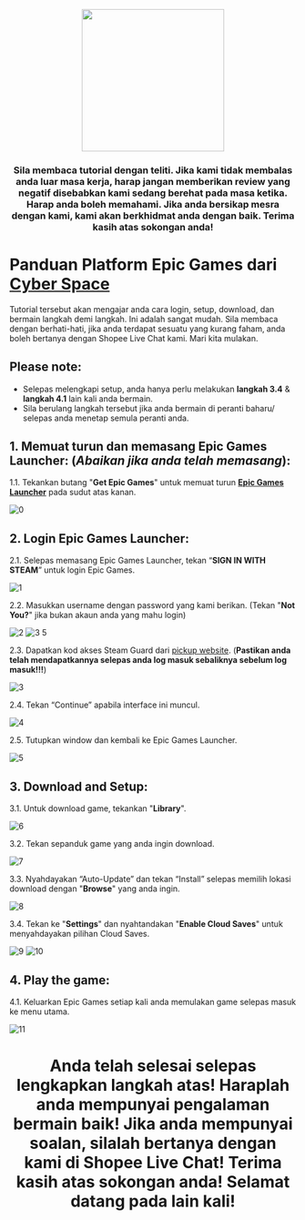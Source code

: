 <p align="center">
<img src="https://user-images.githubusercontent.com/91774682/135708227-fefb44fa-ae60-4d5b-8cdf-a68d30176e66.png" width="250" height="250">
</p>

<center> <h3>Sila membaca tutorial dengan teliti. Jika kami tidak membalas anda luar masa kerja, harap jangan memberikan review yang negatif disebabkan kami sedang berehat pada masa ketika. Harap anda boleh memahami. Jika anda bersikap mesra dengan kami, kami akan berkhidmat anda dengan baik. Terima kasih atas sokongan anda!</h3> </center>
 
# Panduan Platform Epic Games dari [Cyber Space](https://shopee.com.my/cyberspace1902)
Tutorial tersebut akan mengajar anda cara login, setup, download, dan bermain langkah demi langkah. Ini adalah sangat mudah. Sila membaca dengan berhati-hati, jika anda terdapat sesuatu yang kurang faham, anda boleh bertanya dengan Shopee Live Chat kami. Mari kita mulakan.

## Please note:
* Selepas melengkapi setup, anda hanya perlu melakukan **langkah 3.4** & **langkah 4.1** lain kali anda bermain.
* Sila berulang langkah tersebut jika anda bermain di peranti baharu/ selepas anda menetap semula peranti anda.



## 1. Memuat turun dan memasang Epic Games Launcher: (*Abaikan jika anda telah memasang*):
1.1. Tekankan butang "**Get Epic Games**" untuk memuat turun **[Epic Games Launcher](https://www.epicgames.com/store/en-US/)** pada sudut atas kanan.

![0](https://user-images.githubusercontent.com/91774682/135710061-fa37dd20-8979-4595-b108-38100dfd6390.jpg)

## 2. Login Epic Games Launcher:
2.1. Selepas memasang Epic Games Launcher,  tekan “**SIGN IN WITH STEAM**” untuk login Epic Games.

![1](https://user-images.githubusercontent.com/91774682/135710625-e045cba1-e110-4609-b850-125d0a954403.jpg)

2.2. Masukkan username dengan password yang kami berikan. (Tekan "**Not You?**" jika bukan akaun anda yang mahu login)

![2](https://user-images.githubusercontent.com/91774682/135710984-33fe378b-2560-4636-9814-e04232542de1.jpg)
![3 5](https://user-images.githubusercontent.com/91774682/135710983-f27fba48-a511-40a5-996f-cf2a10b2fa8f.jpg)

2.3. Dapatkan kod akses Steam Guard dari [pickup website](https://cyberspace.cyou). (**Pastikan anda telah mendapatkannya selepas anda log masuk sebaliknya sebelum log masuk!!!**)

![3](https://user-images.githubusercontent.com/91774682/135711149-74214b5a-480e-4814-a8a4-7a15e6ced7cf.jpg)

2.4. Tekan “Continue” apabila interface ini muncul.

![4](https://user-images.githubusercontent.com/91774682/135711369-4dbf71b7-2584-4941-8bfc-ba6c230a9362.jpg)

2.5. Tutupkan window dan kembali ke Epic Games Launcher.

![5](https://user-images.githubusercontent.com/91774682/135711392-a6cc9575-1c93-4596-bfe8-eaf8ae7a662c.jpg)

## 3. Download and Setup:

3.1. Untuk download game, tekankan "**Library**".

![6](https://user-images.githubusercontent.com/91774682/135711446-c91f6f27-153e-465c-82f9-04b31c30ef4d.jpg)

3.2. Tekan sepanduk game yang anda ingin download.

![7](https://user-images.githubusercontent.com/91774682/135711476-bd72b8cb-ab12-48bd-a8a7-35cbf2562522.jpg)

3.3. Nyahdayakan “Auto-Update” dan tekan “Install” selepas memilih lokasi download dengan "**Browse**" yang anda ingin.

![8](https://user-images.githubusercontent.com/91774682/135711591-b2459e12-41c7-4412-ae88-49d85a73f041.jpg)

3.4. Tekan ke "**Settings**" dan nyahtandakan "**Enable Cloud Saves**" untuk menyahdayakan pilihan Cloud Saves.

![9](https://user-images.githubusercontent.com/91774682/135711644-49f1130f-a0dc-4d2e-990c-cad5052e018f.jpg)
![10](https://user-images.githubusercontent.com/91774682/135711660-61533f36-400d-4653-9a8d-299ba73753b5.jpg)

## 4. Play the game:
4.1. Keluarkan Epic Games setiap kali anda memulakan game selepas masuk ke menu utama.

![11](https://user-images.githubusercontent.com/91774682/135712006-1e288fe0-84ab-4d1e-88bd-0e0741a569f1.jpg)
<h2></h2>


<center> <h1>Anda telah selesai selepas lengkapkan langkah atas! Haraplah anda mempunyai pengalaman bermain baik! Jika anda mempunyai soalan, silalah bertanya dengan kami di Shopee Live Chat! Terima kasih atas sokongan anda! Selamat datang pada lain kali!</h1> </center>
